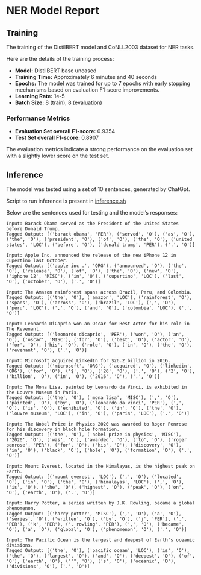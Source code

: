 # NER Model Report

## Training

The training of the DistilBERT model and CoNLL2003 dataset for NER tasks. 

Here are the details of the training process:

- **Model:** DistilBERT base uncased
- **Training Time:** Approximately 6 minutes and 40 seconds
- **Epochs:** The model was trained for up to 7 epochs with early stopping mechanisms based on evaluation F1-score improvements.
- **Learning Rate:** 1e-5
- **Batch Size:** 8 (train), 8 (evaluation)

### Performance Metrics
- **Evaluation Set overall F1-score:** 0.9354
- **Test Set overall F1-score:** 0.8907

The evaluation metrics indicate a strong performance on the evaluation set with a slightly lower score on the test set.

## Inference

The model was tested using a set of 10 sentences, generated by ChatGpt. 

Script to run inference is present in [inference.sh](inference.sh)

Below are the sentences used for testing and the model’s responses:

```plaplaintext
Input: Barack Obama served as the President of the United States before Donald Trump.
Tagged Output: [('barack obama', 'PER'), ('served', 'O'), ('as', 'O'), ('the', 'O'), ('president', 'O'), ('of', 'O'), ('the', 'O'), ('united states', 'LOC'), ('before', 'O'), ('donald trump', 'PER'), ('.', 'O')]

Input: Apple Inc. announced the release of the new iPhone 12 in Cupertino last October.
Tagged Output: [('apple inc .', 'ORG'), ('announced', 'O'), ('the', 'O'), ('release', 'O'), ('of', 'O'), ('the', 'O'), ('new', 'O'), ('iphone 12', 'MISC'), ('in', 'O'), ('cupertino', 'LOC'), ('last', 'O'), ('october', 'O'), ('.', 'O')]

Input: The Amazon rainforest spans across Brazil, Peru, and Colombia.
Tagged Output: [('the', 'O'), ('amazon', 'LOC'), ('rainforest', 'O'), ('spans', 'O'), ('across', 'O'), ('brazil', 'LOC'), (',', 'O'), ('peru', 'LOC'), (',', 'O'), ('and', 'O'), ('colombia', 'LOC'), ('.', 'O')]

Input: Leonardo DiCaprio won an Oscar for Best Actor for his role in The Revenant.
Tagged Output: [('leonardo dicaprio', 'PER'), ('won', 'O'), ('an', 'O'), ('oscar', 'MISC'), ('for', 'O'), ('best', 'O'), ('actor', 'O'), ('for', 'O'), ('his', 'O'), ('role', 'O'), ('in', 'O'), ('the', 'O'), ('revenant', 'O'), ('.', 'O')]

Input: Microsoft acquired LinkedIn for $26.2 billion in 2016.
Tagged Output: [('microsoft', 'ORG'), ('acquired', 'O'), ('linkedin', 'ORG'), ('for', 'O'), ('$', 'O'), ('26', 'O'), ('.', 'O'), ('2', 'O'), ('billion', 'O'), ('in', 'O'), ('2016', 'O'), ('.', 'O')]

Input: The Mona Lisa, painted by Leonardo da Vinci, is exhibited in the Louvre Museum in Paris.
Tagged Output: [('the', 'O'), ('mona lisa', 'MISC'), (',', 'O'), ('painted', 'O'), ('by', 'O'), ('leonardo da vinci', 'PER'), (',', 'O'), ('is', 'O'), ('exhibited', 'O'), ('in', 'O'), ('the', 'O'), ('louvre museum', 'LOC'), ('in', 'O'), ('paris', 'LOC'), ('.', 'O')]

Input: The Nobel Prize in Physics 2020 was awarded to Roger Penrose for his discovery in black hole formation.
Tagged Output: [('the', 'O'), ('nobel prize in physics', 'MISC'), ('2020', 'O'), ('was', 'O'), ('awarded', 'O'), ('to', 'O'), ('roger penrose', 'PER'), ('for', 'O'), ('his', 'O'), ('discovery', 'O'), ('in', 'O'), ('black', 'O'), ('hole', 'O'), ('formation', 'O'), ('.', 'O')]

Input: Mount Everest, located in the Himalayas, is the highest peak on Earth.
Tagged Output: [('mount everest', 'LOC'), (',', 'O'), ('located', 'O'), ('in', 'O'), ('the', 'O'), ('himalayas', 'LOC'), (',', 'O'), ('is', 'O'), ('the', 'O'), ('highest', 'O'), ('peak', 'O'), ('on', 'O'), ('earth', 'O'), ('.', 'O')]

Input: Harry Potter, a series written by J.K. Rowling, became a global phenomenon.
Tagged Output: [('harry potter', 'MISC'), (',', 'O'), ('a', 'O'), ('series', 'O'), ('written', 'O'), ('by', 'O'), ('j', 'PER'), ('.', 'PER'), ('k', 'PER'), ('. rowling', 'PER'), (',', 'O'), ('became', 'O'), ('a', 'O'), ('global', 'O'), ('phenomenon', 'O'), ('.', 'O')]

Input: The Pacific Ocean is the largest and deepest of Earth's oceanic divisions.
Tagged Output: [('the', 'O'), ('pacific ocean', 'LOC'), ('is', 'O'), ('the', 'O'), ('largest', 'O'), ('and', 'O'), ('deepest', 'O'), ('of', 'O'), ('earth', 'O'), ("'", 'O'), ('s', 'O'), ('oceanic', 'O'), ('divisions', 'O'), ('.', 'O')]
```